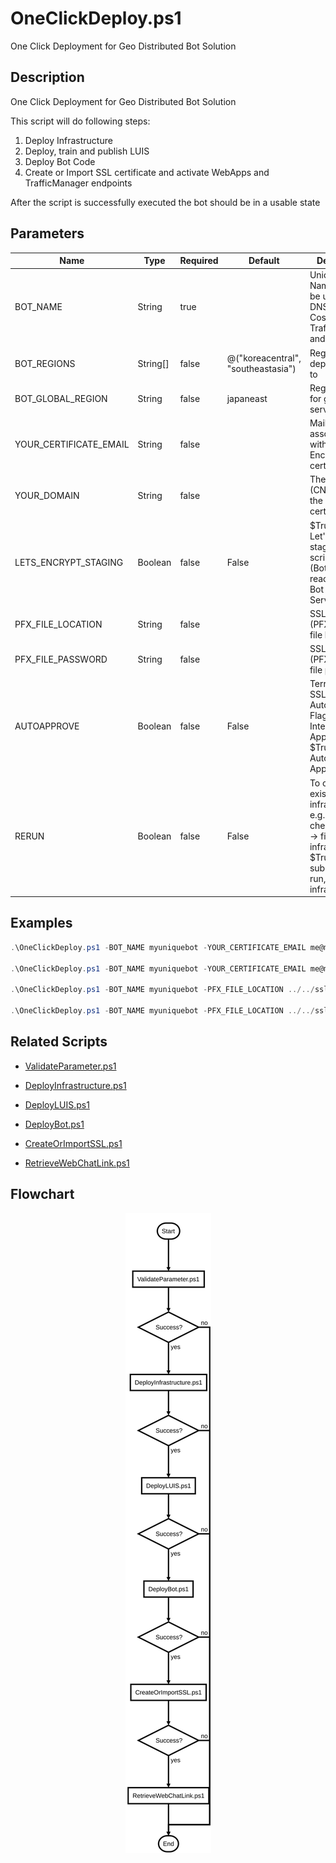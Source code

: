 # OneClickDeploy.ps1

One Click Deployment for Geo Distributed Bot Solution

## Description

One Click Deployment for Geo Distributed Bot Solution

This script will do following steps:

1. Deploy Infrastructure
2. Deploy, train and publish LUIS
3. Deploy Bot Code
4. Create or Import SSL certificate and activate WebApps and TrafficManager endpoints

After the script is successfully executed the bot should be in a usable state

## Parameters

| Name | Type | Required | Default | Description |
| - | - | - | - | - |
| BOT_NAME | String | true |  | Unique Bot Name -> will be used as DNS prefix for CosmosDB, TrafficManager and KeyVault |
| BOT_REGIONS | String[] | false | @("koreacentral", "southeastasia") | Regions to deploy the Bot to  |
| BOT_GLOBAL_REGION | String | false | japaneast | Region used for global services  |
| YOUR_CERTIFICATE_EMAIL | String | false |  | Mail to be associated with Let's Encrypt certificate |
| YOUR_DOMAIN | String | false |  | The domain (CN) name for the SSL certificate |
| LETS_ENCRYPT_STAGING | Boolean | false | False | $True -> Use Let's Encrypt staging for script testing (Bot cannot be reached from Bot Framework Service)  |
| PFX_FILE_LOCATION | String | false |  | SSL CERT (PFX Format) file location |
| PFX_FILE_PASSWORD | String | false |  | SSL CERT (PFX Format) file password |
| AUTOAPPROVE | Boolean | false | False | Terraform and SSL creation Automation Flag. $False -> Interactive, Approval $True -> Automatic Approval  |
| RERUN | Boolean | false | False | To change existing infrastructure, e.g. skips DNS check. $False -> first run/no infrastructure, $True -> subsequent run, existing infrastructure  |

## Examples

```powershell
.\OneClickDeploy.ps1 -BOT_NAME myuniquebot -YOUR_CERTIFICATE_EMAIL me@mymail.com -AUTOAPPROVE $True

.\OneClickDeploy.ps1 -BOT_NAME myuniquebot -YOUR_CERTIFICATE_EMAIL me@mymail.com -YOUR_DOMAIN bot.mydomain.com -AUTOAPPROVE $True

.\OneClickDeploy.ps1 -BOT_NAME myuniquebot -PFX_FILE_LOCATION ../../ssl.pfx -PFX_FILE_PASSWORD mostsecure -AUTOAPPROVE $True

.\OneClickDeploy.ps1 -BOT_NAME myuniquebot -PFX_FILE_LOCATION ../../ssl.pfx -PFX_FILE_PASSWORD mostsecure -YOUR_DOMAIN bot.mydomain.com -AUTOAPPROVE $True

```


## Related Scripts
- [ValidateParameter.ps1](ValidateParameter.md)

- [DeployInfrastructure.ps1](DeployInfrastructure.md)

- [DeployLUIS.ps1](DeployLUIS.md)

- [DeployBot.ps1](DeployBot.md)

- [CreateOrImportSSL.ps1](CreateOrImportSSL.md)

- [RetrieveWebChatLink.ps1](RetrieveWebChatLink.md)


## Flowchart

<div align='center'>

![Flowchart for OneClickDeploy.ps1](../flowchart/OneClickDeploy.flowchart.svg)
</div>
